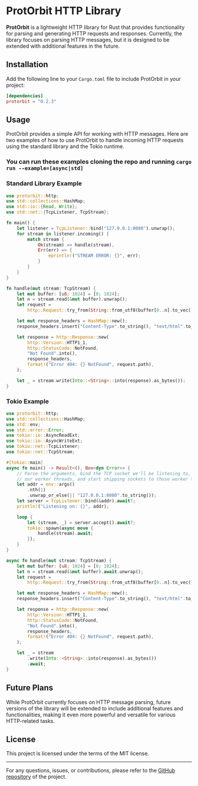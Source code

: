 # ProtOrbit HTTP Library

**ProtOrbit** is a lightweight HTTP library for Rust that provides functionality for parsing and generating HTTP requests and responses. Currently, the library focuses on parsing HTTP messages, but it is designed to be extended with additional features in the future.

## Installation

Add the following line to your `Cargo.toml` file to include ProtOrbit in your project:

```toml
[dependencies]
protorbit = "0.2.3"
```

## Usage

ProtOrbit provides a simple API for working with HTTP messages. Here are two examples of how to use ProtOrbit to handle incoming HTTP requests using the standard library and the Tokio runtime.

### You can run these examples cloning the repo and running `cargo run --example=[async|std]`

### Standard Library Example

```rust
use protorbit::http;
use std::collections::HashMap;
use std::io::{Read, Write};
use std::net::{TcpListener, TcpStream};

fn main() {
    let listener = TcpListener::bind("127.0.0.1:8080").unwrap();
    for stream in listener.incoming() {
        match stream {
            Ok(stream) => handle(stream),
            Err(err) => {
                eprintln!("STREAM ERROR: {}", err);
            }
        }
    }
}

fn handle(mut stream: TcpStream) {
    let mut buffer: [u8; 1024] = [0; 1024];
    let n = stream.read(&mut buffer).unwrap();
    let request =
        http::Request::try_from(String::from_utf8(buffer[0..n].to_vec()).unwrap()).unwrap();

    let mut response_headers = HashMap::new();
    response_headers.insert("Content-Type".to_string(), "text/html".to_string());

    let response = http::Response::new(
        http::Version::HTTP1_1,
        http::StatusCode::NotFound,
        "Not Found".into(),
        response_headers,
        format!("Error 404: {} NotFound", request.path),
    );

    let _ = stream.write(Into::<String>::into(response).as_bytes());
}
```

### Tokio Example

```rust
use protorbit::http;
use std::collections::HashMap;
use std::env;
use std::error::Error;
use tokio::io::AsyncReadExt;
use tokio::io::AsyncWriteExt;
use tokio::net::TcpListener;
use tokio::net::TcpStream;

#[tokio::main]
async fn main() -> Result<(), Box<dyn Error>> {
    // Parse the arguments, bind the TCP socket we'll be listening to, spin up
    // our worker threads, and start shipping sockets to those worker threads.
    let addr = env::args()
        .nth(1)
        .unwrap_or_else(|| "127.0.0.1:8080".to_string());
    let server = TcpListener::bind(&addr).await?;
    println!("Listening on: {}", addr);

    loop {
        let (stream, _) = server.accept().await?;
        tokio::spawn(async move {
            handle(stream).await;
        });
    }
}

async fn handle(mut stream: TcpStream) {
    let mut buffer: [u8; 1024] = [0; 1024];
    let n = stream.read(&mut buffer).await.unwrap();
    let request =
        http::Request::try_from(String::from_utf8(buffer[0..n].to_vec()).unwrap()).unwrap();

    let mut response_headers = HashMap::new();
    response_headers.insert("Content-Type".to_string(), "text/html".to_string());

    let response = http::Response::new(
        http::Version::HTTP1_1,
        http::StatusCode::NotFound,
        "Not Found".into(),
        response_headers,
        format!("Error 404: {} NotFound", request.path),
    );

    let _ = stream
        .write(Into::<String>::into(response).as_bytes())
        .await;
}

```

## Future Plans

While ProtOrbit currently focuses on HTTP message parsing, future versions of the library will be extended to include additional features and functionalities, making it even more powerful and versatile for various HTTP-related tasks.

## License

This project is licensed under the terms of the MIT license.

---

For any questions, issues, or contributions, please refer to the [GitHub repository](https://github.com/matteac/protorbit) of the project.
